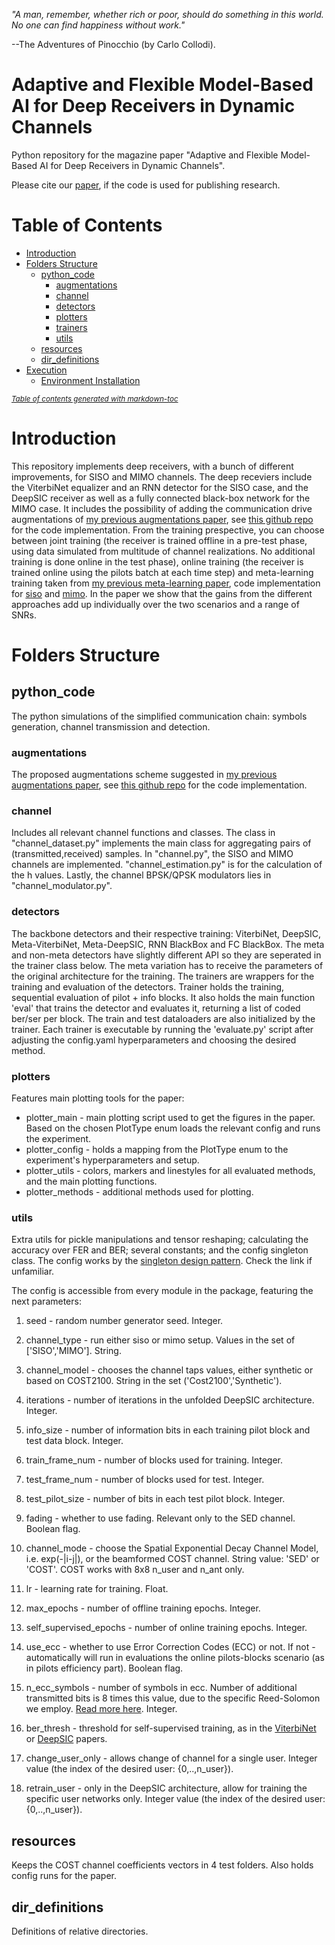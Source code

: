 *"A man, remember, whether rich or poor, should do something in this world. No one can find happiness without work."* 

--The Adventures of Pinocchio (by Carlo Collodi).

# Adaptive and Flexible Model-Based AI for Deep Receivers in Dynamic Channels

Python repository for the magazine paper "Adaptive and Flexible Model-Based AI for Deep Receivers in Dynamic Channels".

Please cite our [paper](https://arxiv.org/abs/2203.14359), if the code is used for publishing research.

# Table of Contents

- [Introduction](#introduction)
- [Folders Structure](#folders-structure)
  * [python_code](#python_code)
    + [augmentations](#augmentations)
    + [channel](#channel)
    + [detectors](#detectors)
    + [plotters](#plotters)
    + [trainers](#trainers)
    + [utils](#utils)
  * [resources](#resources)
  * [dir_definitions](#dir_definitions)
- [Execution](#execution)
  * [Environment Installation](#environment-installation)

<small><i><a href='http://ecotrust-canada.github.io/markdown-toc/'>Table of contents generated with markdown-toc</a></i></small>

# Introduction

This repository implements deep receivers, with a bunch of different improvements, for SISO and MIMO channels. 
The deep receviers include the ViterbiNet equalizer and an RNN detector for the SISO case, and the DeepSIC receiver 
as well as a fully connected black-box network for the MIMO case. 
It includes the possibility of adding the communication drive augmentations of [my previous augmentations paper](https://arxiv.org/pdf/2209.01362.pdf),
see [this github repo](https://github.com/tomerraviv95/data-augmentations-for-receivers) for the code implementation.
From the training prespective, you can choose between joint training (the receiver is trained offline in a pre-test phase, using data simulated from multitude of channel realizations. 
No additional training is done online in the test phase), online training (the receiver is trained online using the pilots batch at each time step) and meta-learning training taken
from [my previous meta-learning paper](https://arxiv.org/pdf/2203.14359.pdf), code implementation for [siso](https://github.com/tomerraviv95/meta-viterbinet) and [mimo](https://github.com/tomerraviv95/meta-deepsic). In the paper we show that the gains from the different approaches add up individually over the two scenarios and a range of SNRs.
  

# Folders Structure

## python_code 

The python simulations of the simplified communication chain: symbols generation, channel transmission and detection.

### augmentations

The proposed augmentations scheme suggested in [my previous augmentations paper](https://arxiv.org/pdf/2209.01362.pdf),
see [this github repo](https://github.com/tomerraviv95/data-augmentations-for-receivers) for the code implementation.

### channel 

Includes all relevant channel functions and classes. The class in "channel_dataset.py" implements the main class for aggregating pairs of (transmitted,received) samples. 
In "channel.py", the SISO and MIMO channels are implemented. "channel_estimation.py" is for the calculation of the h values. Lastly, the channel BPSK/QPSK modulators lies in "channel_modulator.py".

### detectors

The backbone detectors and their respective training: ViterbiNet, DeepSIC, Meta-ViterbiNet, Meta-DeepSIC, RNN BlackBox and FC BlackBox. The meta and non-meta detectors have slightly different API so they are seperated in the trainer class below. The meta variation has to receive the parameters of the original architecture for the training. The trainers are wrappers for the training and evaluation of the detectors. Trainer holds the training, sequential evaluation of pilot + info blocks. It also holds the main function 'eval' that trains the detector and evaluates it, returning a list of coded ber/ser per block. The train and test dataloaders are also initialized by the trainer. Each trainer is executable by running the 'evaluate.py' script after adjusting the config.yaml hyperparameters and choosing the desired method.

### plotters

Features main plotting tools for the paper:

* plotter_main - main plotting script used to get the figures in the paper. Based on the chosen PlotType enum loads the relevant config and runs the experiment.
* plotter_config - holds a mapping from the PlotType enum to the experiment's hyperparameters and setup.
* plotter_utils - colors, markers and linestyles for all evaluated methods, and the main plotting functions.
* plotter_methods - additional methods used for plotting.

### utils

Extra utils for pickle manipulations and tensor reshaping; calculating the accuracy over FER and BER; several constants; and the config singleton class.
The config works by the [singleton design pattern](https://en.wikipedia.org/wiki/Singleton_pattern). Check the link if unfamiliar. 

The config is accessible from every module in the package, featuring the next parameters:
1. seed - random number generator seed. Integer.
2. channel_type - run either siso or mimo setup. Values in the set of ['SISO','MIMO']. String.
3. channel_model - chooses the channel taps values, either synthetic or based on COST2100. String in the set ('Cost2100','Synthetic').


4. iterations - number of iterations in the unfolded DeepSIC architecture. Integer.
5. info_size - number of information bits in each training pilot block and test data block. Integer.
6. train_frame_num - number of blocks used for training. Integer.
7. test_frame_num - number of blocks used for test. Integer.
8. test_pilot_size - number of bits in each test pilot block. Integer.
9. fading - whether to use fading. Relevant only to the SED channel. Boolean flag.
10. channel_mode - choose the Spatial Exponential Decay Channel Model, i.e. exp(-|i-j|), or the beamformed COST channel. String value: 'SED' or 'COST'. COST works with 8x8 n_user and n_ant only.
11. lr - learning rate for training. Float.
12. max_epochs - number of offline training epochs. Integer.
13. self_supervised_epochs - number of online training epochs. Integer.
14. use_ecc - whether to use Error Correction Codes (ECC) or not. If not - automatically will run in evaluations the online pilots-blocks scenario (as in pilots efficiency part). Boolean flag.
15. n_ecc_symbols - number of symbols in ecc. Number of additional transmitted bits is 8 times this value, due to the specific Reed-Solomon we employ. [Read more here](https://en.wikiversity.org/wiki/Reed%E2%80%93Solomon_codes_for_coders). Integer.
16. ber_thresh - threshold for self-supervised training, as in the [ViterbiNet](https://arxiv.org/abs/1905.10750) or [DeepSIC](https://arxiv.org/abs/2002.03214) papers.
17. change_user_only - allows change of channel for a single user. Integer value (the index of the desired user: {0,..,n_user}).
18. retrain_user - only in the DeepSIC architecture, allow for training the specific user networks only. Integer value (the index of the desired user: {0,..,n_user}).

## resources

Keeps the COST channel coefficients vectors in 4 test folders. Also holds config runs for the paper.

## dir_definitions 

Definitions of relative directories.
